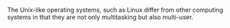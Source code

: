 The Unix-like operating systems, such as Linux differ from other computing systems in that they are not only multitasking but also multi-user.


